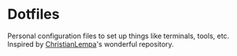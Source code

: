 # Dotfiles
Personal configuration files to set up things like terminals, tools, etc. Inspired by [ChristianLempa](https://github.com/ChristianLempa)'s wonderful repository.
